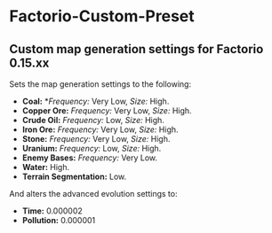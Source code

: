 # Factorio-Custom-Preset

## Custom map generation settings for Factorio 0.15.xx

Sets the map generation settings to the following:

* **Coal:** **Frequency:* Very Low, *Size:* High.
* **Copper Ore:** *Frequency:* Very Low, *Size:* High.
* **Crude Oil:** *Frequency:* Low, *Size:* High.
* **Iron Ore:** *Frequency:* Very Low, *Size:* High.
* **Stone:** *Frequency:* Very Low, *Size:* High.
* **Uranium:** *Frequency:* Low, *Size:* High.
* **Enemy Bases:** *Frequency:* Very Low.
* **Water:** High.
* **Terrain Segmentation:** Low.

And alters the advanced evolution settings to:

* **Time:** 0.000002
* **Pollution:** 0.000001